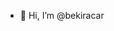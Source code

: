 - 👋 Hi, I’m @bekiracar

<!---
bekiracar/bekiracar is a ✨ special ✨ repository because its `README.md` (this file) appears on your GitHub profile.
You can click the Preview link to take a look at your changes.
--->
